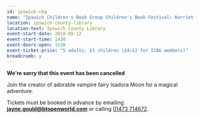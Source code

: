```yaml
---
id: ipswich-cbg
name: "Ipswich Children's Book Group Children's Book Festival: Harriet Muncaster - CANCELLED"
location: ipswich-county-library
location-text: Ipswich County Library
event-start-date: 2018-05-12
event-start-time: 1430
event-doors-open: 1530
event-ticket-price: "5 adults; £3 children (£4/£2 for ICBG members)"
breadcrumb: y
---
```


**We're sorry that this event has been cancelled**

Join the creator of adorable vampire fairy Isadora Moon for a magical adventure.

Tickets must be booked in advance by emailing **jayne.gould@btopenworld.com** or calling [01473 714672](tel:01473714672).
